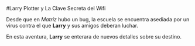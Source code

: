 #Larry Plotter y La Clave Secreta del Wifi

Desde que en *Matriz* hubo un bug, la escuela se encuentra asediada por un virus
contra el que **Larry** y sus amigos deberan luchar.

En esta aventura, **Larry** se enterara de nuevos detalles sobre su destino.
